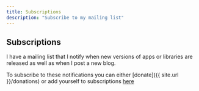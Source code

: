 ```yaml
---
title: Subscriptions
description: "Subscribe to my mailing list"
---
```


## Subscriptions

I have a mailing list that I notify when new versions of apps or libraries are released as well as when I post a new blog.

To subscribe to these notifications you can either [donate]({{ site.url }}/donations) or add yourself to subscriptions [here](https://cdn.forms-content.sg-form.com/e1e9d66b-283c-11ed-82ef-eee2188e6867)